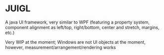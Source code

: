 # JUIGL
A java UI framework, very similar to WPF (featuring a property system, component alignment as left/top, right/bottom, center and stretch, margins, etc.)

Very WIP at the moment; Windows are not UI objects at the moment, however, measurement/arrangement/rendering works
